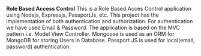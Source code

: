**Role Based Access Control**
This is a Role Based Acces Control application using Nodejs, Expressjs, PassportJs, etc. This project has the implementation of both authentication and authorization. 
For authentication we have used Email & Password.
The application is based on the MVC pattern i.e. Model View Controller.
Mongoose is used as an ORM for MongoDB for storing Users in Database.
Passport JS is used for local(email, password) authentication.




